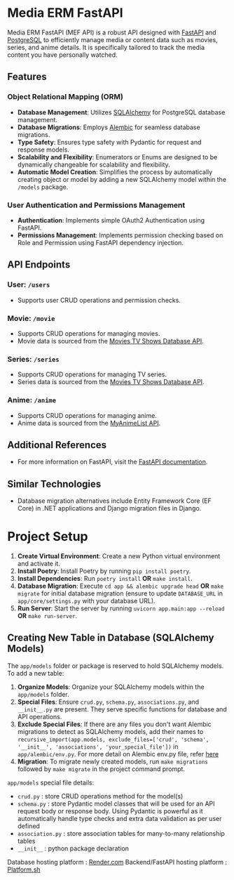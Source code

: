 # Media ERM FastAPI

Media ERM FastAPI (MEF API) is a robust API designed with [FastAPI](https://fastapi.tiangolo.com/) and [PostgreSQL](https://www.postgresql.org/) to efficiently manage media or content data such as movies, series, and anime details. It is specifically tailored to track the media content you have personally watched.

## Features

### Object Relational Mapping (ORM)
- **Database Management**: Utilizes [SQLAlchemy](https://www.sqlalchemy.org/) for PostgreSQL database management.
- **Database Migrations**: Employs [Alembic](https://alembic.sqlalchemy.org/) for seamless database migrations.
- **Type Safety**: Ensures type safety with Pydantic for request and response models.
- **Scalability and Flexibility**: Enumerators or Enums are designed to be dynamically changeable for scalability and flexibility.
- **Automatic Model Creation**: Simplifies the process by automatically creating object or model by adding a new SQLAlchemy model within the `/models` package.

### User Authentication and Permissions Management
- **Authentication**: Implements simple OAuth2 Authentication using FastAPI.
- **Permissions Management**: Implements permission checking based on Role and Permission using FastAPI dependency injection.

## API Endpoints

### User: `/users`
- Supports user CRUD operations and permission checks.

### Movie: `/movie`
- Supports CRUD operations for managing movies.
- Movie data is sourced from the [Movies TV Shows Database API](https://rapidapi.com/amrelrafie/api/movies-tv-shows-database).

### Series: `/series`
- Supports CRUD operations for managing TV series.
- Series data is sourced from the [Movies TV Shows Database API](https://rapidapi.com/amrelrafie/api/movies-tv-shows-database).

### Anime: `/anime`
- Supports CRUD operations for managing anime.
- Anime data is sourced from the [MyAnimeList API](https://rapidapi.com/felixeschmittfes/api/myanimelist).

## Additional References
- For more information on FastAPI, visit the [FastAPI documentation](https://fastapi.tiangolo.com/).

## Similar Technologies
- Database migration alternatives include Entity Framework Core (EF Core) in .NET applications and Django migration files in Django.

# Project Setup

1. **Create Virtual Environment**: Create a new Python virtual environment and activate it.
2. **Install Poetry**: Install Poetry by running `pip install poetry`.
3. **Install Dependencies**: Run `poetry install` **OR** `make install`.
4. **Database Migration**: Execute `cd app && alembic upgrade head` **OR** `make migrate` for initial database migration (ensure to update `DATABASE_URL` in `app/core/settings.py` with your database URL).
5. **Run Server**: Start the server by running `uvicorn app.main:app --reload` **OR** `make run-server`.

## Creating New Table in Database (SQLAlchemy Models)

The `app/models` folder or package is reserved to hold SQLAlchemy models. To add a new table:

1. **Organize Models**: Organize your SQLAlchemy models within the `app/models` folder.
2. **Special Files**: Ensure `crud.py`, `schema.py`, `associations.py`, and `__init__.py` are present. They serve specific functions for database and API operations.
3. **Exclude Special Files**: If there are any files you don't want Alembic migrations to detect as SQLAlchemy models, add their names to `recursive_import(app.models, exclude_files=['crud', 'schema', '__init__', 'associations', 'your_special_file'])` in `app/alembic/env.py`. For more detail on Alembic env.py file, refer [here](https://alembic.sqlalchemy.org/en/latest/autogenerate.html)
4. **Migration**: To migrate newly created models, run `make migrations` followed by `make migrate` in the project command prompt.

`app/models` special file details:
- `crud.py` : store CRUD operations method for the model(s)
- `schema.py` : store Pydantic model classes that will be used for an API request body or response body. Using Pydantic is powerful as it automatically handle type checks and extra data validation as per user defined
- `association.py` : store association tables for many-to-many relationship tables
- `__init__` : python package declaration


Database hosting platform : [Render.com](https://render.com/)
Backend/FastAPI hosting platform : [Platform.sh](https://platform.sh/)
